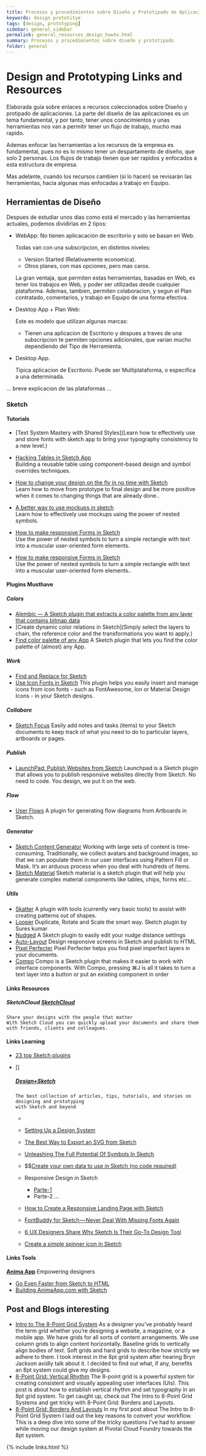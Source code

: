 ```yaml
---
title: Procesos y procedimientos sobre Diseño y Prototipado de Aplicaciones
keywords: design prototitye
tags: [design, prototyping]
sidebar: general_sidebar
permalink: general_resources_design_howto.html
summary: Procesos y procedimientos sobre diseño y prototipado
folder: general
---
```


# Design and Prototyping Links and Resources

Elaborada guia sobre enlaces a recursos coleccionados sobre Diseño y protipado de aplicaciones.
La parte del diseño de las aplicaciones es un tema fundamental, y por tanto, tener unos conocimientos y unas herramientas nos van a permitir tener un flujo de trabajo, mucho mas rapido.

Ademas enfocar las herramientas a los recursos de la empresa es fundamental, pues no es lo mismo tener un despartamento de diseño, que solo 2 personas.
Los flujos de trabajo tienen que ser rapidos y enfocados a esta estructura de empresa.

Mas adelante, cuando los recursos cambien (si lo hacen) se revisarán las herramientas, hacia algunas mas enfocadas a trabajo en Equipo.

## Herramientas de Diseño

Despues de estudiar unos dias como está el mercado y las herramientas actuales, podemos dividirlas en 2 tipos:

- WebApp: No tienen aplicacación de escritorio y solo se basan en Web.

  Todas van con una subscripcion, en distintos niveles:
  
  - Version Started (Relativamente economica).
  - Otros planes, con mas opciones, pero mas caros.
  
  La gran ventaja, que permiten estas herramientas, basadas en Web, es tener los trabajos en Web, y poder ser utilizadas desde cualquier plataforma.
  Ademas, tambien, permiten colaboracion, y segun el Plan contratado, comentarios, y trabajo en Equipo de una forma efectiva. 

- Desktop App + Plan Web:

  Este es modelo que utilizan algunas marcas:
  
  - Tienen una aplicacion de Escritorio y despues a traves de una subscripcion te permiten opciones adicionales, que varian mucho dependiendo del Tipo de Herramienta.
  
- Desktop App.

  Tipica aplicacion de Escritorio. Puede ser Multiplataforma, o especifica a una determinada.   

... breve explicacion de las plataformas ...



### Sketch

#### Tutorials

  - [Text System Mastery with Shared Styles](Learn how to effectively use and store fonts with sketch app to bring your typography consistency to a new level.)</br>
      
  - [Hacking Tables in Sketch App](https://medium.com/sketch-app-sources/hacking-tables-in-sketch-app-745e9b961992)<br> 
    Building a reusable table using component-based design and symbol overrides techniques.
    
  - [How to change your design on the fly in no time with Sketch](https://medium.com/sketch-app-sources/how-to-change-your-design-on-the-fly-in-no-time-with-sketch-1a5a3ab0cdec)<br> 
      Learn how to move from prototype to final design and be more positive when it comes to changing things that are already done..
  - [A better way to use mockups in sketch](https://medium.com/sketch-app-sources/a-better-way-to-use-mockups-in-sketch-995c01e09eda)<br> 
      Learn how to effectively use mockups using the power of nested symbols.
  - [How to make responsive Forms in Sketch](https://medium.com/robowolf/responsive-forms-frames-for-sketch-1-e5bc9e3ffa5f)<br> 
      Use the power of nested symbols to turn a simple rectangle with text into a muscular user-oriented form elements.
  - [How to make responsive Forms in Sketch](https://medium.com/robowolf/responsive-forms-frames-for-sketch-1-e5bc9e3ffa5f)<br> 
      Use the power of nested symbols to turn a simple rectangle with text into a muscular user-oriented form elements..      

#### Plugins Musthave

##### Colors
  - [Alembic — A Sketch plugin that extracts a color palette from any layer that contains bitmap data](https://t.co/ctjirN7osh)
  - [Create dynamic color relations in Sketch](Simply select the layers to chain, the reference color and the transformations you want to apply.)
  - [Find color palette of any App](https://github.com/carlosarturo28/appalette)
      A Sketch plugin that lets you find the color palette of (almost) any App.
  
  
##### Work
  - [Find and Replace for Sketch](https://github.com/thierryc/sketch-find-and-replace)
  - [Use Icon Fonts in Sketch](https://github.com/keremciu/sketch-iconfont)
    This plugin helps you easily insert and manage icons from icon fonts - such as FontAwesome, Ion or Material Design Icons - in your Sketch designs.
    
##### Collabore
  - [Sketch Focus](https://blog.prototypr.io/the-ultimate-list-that-you-need-of-plugins-for-sketch-fb59d4dedb87)
    Easily add notes and tasks (items) to your Sketch documents to keep track of what you need to do to particular layers, artboards or pages.


    
##### Publish
  - [LaunchPad: Publish Websites from Sketch](https://www.animaapp.com/)
    Launchpad is a Sketch plugin that allows you to publish responsive websites directly from Sketch. 
    No need to code. You design, we put it on the web.
  
##### Flow
  - [User Flows](https://abynim.github.io/UserFlows/)
    A plugin for generating flow diagrams from Artboards in Sketch.
  
##### Generator
  - [Sketch Content Generator](https://github.com/timuric/Content-generator-sketch-plugin)
    Working with large sets of content is time-consuming. Traditionally, we collect avatars and background images, so that we can populate them in our user interfaces using Pattern Fill or Mask. It’s an arduous process when you deal with hundreds of items.
  - [Sketch Material](https://websiddu.github.io/sketch-material/)
    Sketch material is a sketch plugin that will help you generate complex material components like tables, chips, forms etc…
    
##### Utils
  - [Skatter](https://github.com/joshdjuric/Skatter)
    A plugin with tools (currently very basic tools) to assist with creating patterns out of shapes.
  - [Looper](http://sureskumar.com/looper/)
    Duplicate, Rotate and Scale the smart way.
    Sketch plugin by Sures kumar
  - [Nudged](https://github.com/KevinWoodhouse/sketch-nudged)
    A Sketch plugin to easily edit your nudge distance settings
  - [Auto-Layout](https://animaapp.github.io/Auto-Layout/)
    Design responsive screens in Sketch and publish to HTML
  - [Pixel Perfecter](https://github.com/swiadek/pixel-perfecter-sketch-plugin)
    Pixel Perfecter helps you find pixel imperfect layers in your documents.
  - [Compo]()
    Compo is a Sketch plugin that makes it easier to work with interface components. With Compo, pressing ⌘J is all it takes to turn a text layer into a button or put an existing component in order
  
    
    
#### Links Resources

  ##### SketchCloud [SketchCloud](https://sketch.cloud)
    Share your designs with the people that matter
    With Sketch Cloud you can quickly upload your documents and share them with friends, clients and colleagues.
  
  

#### Links Learning

- [23 top Sketch plugins](http://www.creativebloq.com/web-design/top-sketch-plugins-101517420)
- []

  ##### [Design+Sketch](https://medium.com/sketch-app-sources)
      The best collection of articles, tips, tutorials, and stories on designing and prototyping 
      with Sketch and beyond
      
  - 
  
  - [Setting Up a Design System](https://medium.com/sketch-app-sources/setting-up-a-design-system-8729510def93)
  - [The Best Way to Export an SVG from Sketch](https://medium.com/sketch-app-sources/the-best-way-to-export-an-svg-from-sketch-dd8c66bb6ef2)
  - [Unleashing The Full Potential Of Symbols In Sketch](https://medium.com/sketch-app-sources/sketch-symbols-b36f7355414a)
  - $$[Create your own data to use in Sketch (no code required)](https://medium.com/sketch-app-sources/create-your-own-data-to-use-in-sketch-no-code-required-4aa79d0335cd)
  
  - Responsive Design in Sketch
    * [Parte-1](https://medium.com/sketch-app-sources/exploration-of-responsive-design-in-sketch-part-1-1af4cf415a82)
    *  Parte-2 ...
    
  - [How to Create a Responsive Landing Page with Sketch](https://medium.com/sketch-app-sources/how-to-create-a-responsive-landing-page-with-sketch-af8c8785ae0b)
  - [FontBuddy for Sketch — Never Deal With Missing Fonts Again](https://medium.com/sketch-app-sources/fontbuddy-for-sketch-never-deal-with-missing-fonts-again-da627cfc93ee)
  
  - [6 UX Designers Share Why Sketch Is Their Go-To Design Tool](https://medium.com/sketch-app-sources/6-ux-designers-share-why-sketch-is-their-go-to-design-tool-3e9d5dfa7fa1)
  - [Create a simple spinner icon in Sketch](https://medium.com/sketch-app-sources/create-a-simple-spinner-icon-in-sketch-7b9ce20ee9f2)
    
#### Links Tools

   **[Anima App](https://medium.com/sketch-app-sources)**
     Empowering designers
    
   - [Go Even Faster from Sketch to HTML](https://medium.com/sketch-app-sources/go-even-faster-from-sketch-to-html-67be84f0363b)
   - [Building AnimaApp.com with Sketch](https://medium.com/sketch-app-sources/building-animaapp-com-with-sketch-4d08f2f68490)


## Post and Blogs interesting

  - [Intro to The 8-Point Grid System](https://builttoadapt.io/intro-to-the-8-point-grid-system-d2573cde8632)
    As a designer you’ve probably heard the term grid whether you’re designing a website, a magazine, or a mobile app. We have grids for all sorts of content arrangements. We use column grids to align content horizontally. Baseline grids to vertically align bodies of text. Soft grids and hard grids to describe how strictly we adhere to them. I took interest in the 8pt grid system after hearing Bryn Jackson avidly talk about it. I decided to find out what, if any, benefits an 8pt system could give my designs.
  - [8-Point Grid: Vertical Rhythm](https://builttoadapt.io/8-point-grid-vertical-rhythm-90d05ad95032)
    The 8-point grid is a powerful system for creating consistent and visually appealing user interfaces (UIs). This post is about how to establish vertical rhythm and set typography in an 8pt grid system. To get caught up, check out The Intro to 8-Point Grid Systems and get tricky with 8-Point Grid: Borders and Layouts.
  - [8-Point Grid: Borders And Layouts](https://builttoadapt.io/8-point-grid-borders-and-layouts-e91eb97f5091)
    In my first post about The Intro to 8-Point Grid System I laid out the key reasons to convert your workflow. This is a deep dive into some of the tricky questions I’ve had to answer while moving our design system at Pivotal Cloud Foundry towards the 8pt system.
  


{% include links.html %}
